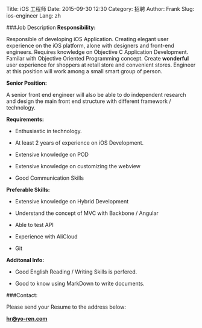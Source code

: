 Title: iOS 工程师
Date: 2015-09-30 12:30
Category: 招聘
Author: Frank
Slug: ios-engineer
Lang: zh

###Job Description
**Responsibility:**

Responsible of developing iOS Application. Creating elegant user experience on the iOS platform, alone with designers and front-end engineers. Requires knowledge on Objective C Application Development. Familar with Objective Oriented Programming concept. Create **wonderful** user experience for shoppers at retail store and convenient stores. Engineer at this position will work among a small smart group of person.

**Senior Position:**

A senior front end engineer will also be able to do independent research and design the main front end structure with different framework / technology.

**Requirements:**

- Enthusiastic in technology.

- At least 2 years of experience on iOS Development.

- Extensive knowledge on POD

- Extensive knowledge on customizing the webview

- Good Communication Skills

**Preferable Skills:**

- Extensive knowledge on Hybrid Development

- Understand the concept of MVC with Backbone / Angular

- Able to test API

- Experience with AliCloud

- Git

**Additonal Info:**

- Good English Reading / Writing Skills is perfered.

- Good to know using MarkDown to write documents.

###Contact:

Please send your Resume to the address below:

**hr@yo-ren.com**